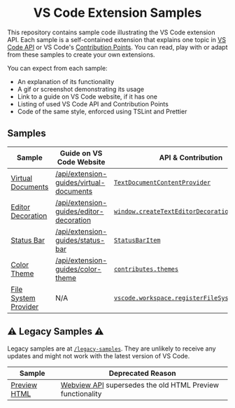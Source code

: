 <h1 align="center">
VS Code Extension Samples
</h1>

This repository contains sample code illustrating the VS Code extension API. Each sample is a self-contained extension that explains one topic in [VS Code API](https://code.visualstudio.com/docs/extensionAPI/vscode-api) or VS Code's [Contribution Points](https://code.visualstudio.com/docs/extensionAPI/extension-points). You can read, play with or adapt from these samples to create your own extensions.

You can expect from each sample:
- An explanation of its functionality
- A gif or screenshot demonstrating its usage
- Link to a guide on VS Code website, if it has one
- Listing of used VS Code API and Contribution Points
- Code of the same style, enforced using TSLint and Prettier

## Samples

| Sample | Guide on VS Code Website | API & Contribution |
| ------ | ----- | --- |
| [Virtual Documents](/contentprovider-sample/README.md) | [/api/extension-guides/virtual-documents](https://vscode-ext-docs.azurewebsites.net/api/extension-guides/virtual-documents) | [`TextDocumentContentProvider`](https://code.visualstudio.com/docs/extensionAPI/vscode-api#TextDocumentContentProvider)|
| [Editor Decoration](/decorator-sample/README.md) | [/api/extension-guides/editor-decoration](https://vscode-ext-docs.azurewebsites.net/api/extension-guides/editor-decoration) | [`window.createTextEditorDecorationType`](https://code.visualstudio.com/docs/extensionAPI/vscode-api#window.createTextEditorDecorationType) |
| [Status Bar](/statusbar-sample/README.md) | [/api/extension-guides/status-bar](https://vscode-ext-docs.azurewebsites.net/api/extension-guides/status-bar) | [`StatusBarItem`](https://code.visualstudio.com/docs/extensionAPI/vscode-api#StatusBarItem) |
| [Color Theme](/theme-sample/README.md) | [/api/extension-guides/color-theme](https://vscode-ext-docs.azurewebsites.net/api/extension-guides/color-theme) | [`contributes.themes`](https://code.visualstudio.com/docs/extensionAPI/extension-points#_contributesthemes) |
| [File System Provider](/fsprovider-sample/README.md) | N/A | [`vscode.workspace.registerFileSystemProvider`](https://code.visualstudio.com/docs/extensionAPI/vscode-api#workspace.registerFileSystemProvider) |

## :warning: Legacy Samples :warning:

Legacy samples are at [`/legacy-samples`](/legacy-samples). They are unlikely to receive any updates and might not work with the latest version of VS Code.

| Sample | Deprecated Reason |
| ------ | ----------------- |
| [Preview HTML](/legacy-samples/previewhtml-sample/README.md) | [Webview API](/webview-sample/README.md) supersedes the old HTML Preview functionality |
